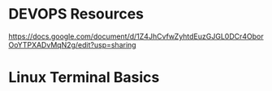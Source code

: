 # DEVOPS Resources
https://docs.google.com/document/d/1Z4JhCvfwZyhtdEuzGJGL0DCr4OborOoYTPXADvMqN2g/edit?usp=sharing
# Linux Terminal Basics
